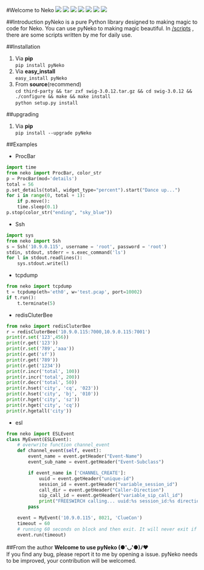 #Welcome to Neko
![](https://travis-ci.org/sudaning/PytLab-Neko.svg?branch=master)
![](https://img.shields.io/pypi/v/pyNeko.svg)
![](https://img.shields.io/badge/python-3.5-green.svg)
![](https://img.shields.io/badge/python-2.7-green.svg)
![](https://img.shields.io/badge/docs-stable-brightgreen.svg?style=flat)
![](https://img.shields.io/github/stars/sudaning/PytLab-Neko.svg)
![](https://img.shields.io/github/forks/sudaning/PytLab-Neko.svg)

##Introduction
pyNeko is a pure Python library designed to making magic to code for Neko.
You can use pyNeko to making magic beautiful.
In [/scripts](https://github.com/sudaning/PytLab-Neko/tree/master/scripts) , there are some scripts written by me for daily use.

##Installation
1. Via **pip**  
```pip install pyNeko```  
2. Via **easy_install**  
```easy_install pyNeko```  
3. From **source**(recommend)  
```cd third-party && tar zxf swig-3.0.12.tar.gz && cd swig-3.0.12 && ./configure && make && make install```  
```python setup.py install```  

##upgrading
1. Via **pip**  
```pip install --upgrade pyNeko```

##Examples

* ProcBar
```python
import time  
from neko import ProcBar, color_str  
p = ProcBar(mod='details')  
total = 56  
p.set_details(total, widget_type="percent").start("Dance up...")  
for i in range(0, total + 1):  
    if p.move():  
    time.sleep(0.1)  
p.stop(color_str("ending", "sky_blue"))
```

* Ssh
```python
import sys
from neko import Ssh
s = Ssh('10.9.0.115', username = 'root', password = 'root')
stdin, stdout, stderr = s.exec_command('ls') 
for l in stdout.readlines():
    sys.stdout.write(l)
```

* tcpdump
```python
from neko import tcpdump
t = tcpdump(eth='eth0', w='test.pcap', port=10002)
if t.run():
    t.terminate(5)
```

* redisCluterBee
```python
from neko import redisCluterBee
r = redisCluterBee('10.9.0.115:7000,10.9.0.115:7001')
print(r.set('123',456))
print(r.get('123'))
print(r.set('789','aaa'))
print(r.get('sf'))
print(r.get('789'))
print(r.get('1234'))
print(r.incr('total', 100))
print(r.incr('total', 200))
print(r.decr('total', 50))
print(r.hset('city', 'cq', '023'))
print(r.hset('city', 'bj', '010'))
print(r.hget('city', 'sz'))
print(r.hget('city', 'cq'))
print(r.hgetall('city'))
```

* esl
```python
from neko import ESLEvent
class MyEvent(ESLEvent):
    # overwrite function channel_event
    def channel_event(self, event):
        event_name = event.getHeader("Event-Name")
        event_sub_name = event.getHeader("Event-Subclass")

        if event_name in ['CHANNEL_CREATE']:
            uuid = event.getHeader("unique-id")
            session_id = event.getHeader("variable_session_id")
            call_dir = event.getHeader("Caller-Direction")
            sip_call_id = event.getHeader("variable_sip_call_id")
            print("FREESWIRCH calling... uuid:%s session_id:%s direction:%s call-id:%s" % (uuid, session_id, call_dir, sip_call_id))
        pass

	event = MyEvent('10.9.0.115', 8021, 'ClueCon')
    timeout = 60
    # running 60 seconds on block and then exit. It will never exit if timeout is 0, to return "end" in function channel_event can be stopped
	event.run(timeout)
```

##From the author
**Welcome to use pyNeko (●'◡'●)ﾉ♥**  
If you find any bug, please report it to me by opening a issue.
pyNeko needs to be improved, your contribution will be welcomed.
